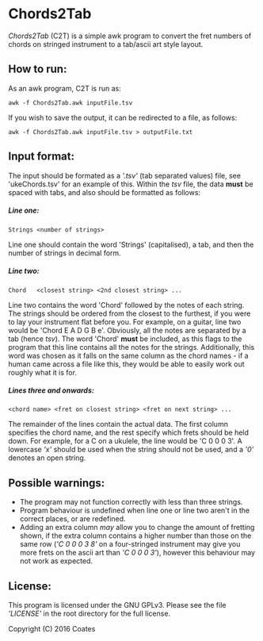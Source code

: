 # Chords2Tab
_Chords2Tab_ (C2T) is a simple awk program to convert the fret numbers of chords on stringed instrument to a tab/ascii art style layout.

## How to run:
As an awk program, C2T is run as:

	awk -f Chords2Tab.awk inputFile.tsv

If you wish to save the output, it can be redirected to a file, as follows:

	awk -f Chords2Tab.awk inputFile.tsv > outputFile.txt

## Input format:
The input should be formated as a _'.tsv'_ (tab separated values) file, see 'ukeChords.tsv' for an example of this.
Within the _tsv_ file, the data **must** be spaced with tabs, and also should be formatted as follows:

##### Line one:
	Strings	<number of strings>
Line one should contain the word 'Strings' (capitalised), a tab, and then the number of strings in decimal form.

##### Line two:
	Chord	<closest string> <2nd closest string> ...
Line two contains the word 'Chord' followed by the notes of each string. The strings should be ordered from the closest to the furthest, if you were to lay your instrument flat before you. For example, on a guitar, line two would be 'Chord	E	A	D	G	B	e'. Obviously, all the notes are separated by a tab (hence _tsv_).
The word 'Chord' **must** be included, as this flags to the program that this line contains all the notes for the strings. Additionally, this word was chosen as it falls on the same column as the chord names - if a human came across a file like this, they would be able to easily work out roughly what it is for.

##### Lines three and onwards:
	<chord name> <fret on closest string> <fret on next string> ...
The remainder of the lines contain the actual data. The first column specifies the chord name, and the rest specify which frets should be held down. For example, for a C on a ukulele, the line would be 'C	0	0	0	3'.
A lowercase _'x'_ should be used when the string should not be used, and a _'0'_ denotes an open string.

## Possible warnings:
* The program may not function correctly with less than three strings.
* Program behaviour is undefined when line one or line two aren't in the correct places, or are redefined.
* Adding an extra column _may_ allow you to change the amount of fretting shown, if the extra column contains a higher number than those on the same row (_'C	0	0	0	3	8'_ on a four-stringed instrument may give you more frets on the ascii art than _'C 0 0 0 3'_), however this behaviour may not work as expected.

## License:
This program is licensed under the GNU GPLv3. Please see the file _'LICENSE'_ in the root directory for the full license.

Copyright (C) 2016 Coates
